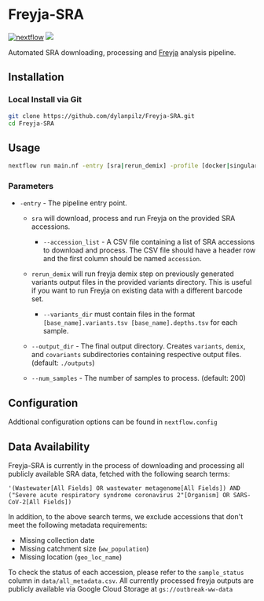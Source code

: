 # Freyja-SRA

[![nextflow](https://img.shields.io/badge/nextflow-%E2%89%A523.04.3-brightgreen.svg)](http://nextflow.io) ![](https://img.shields.io/docker/image-size/dylanpilz/freyja-sra/latest)


Automated SRA downloading, processing and [Freyja](https://github.com/andersen-lab/Freyja) analysis pipeline.

## Installation
### Local Install via Git

```bash
git clone https://github.com/dylanpilz/Freyja-SRA.git
cd Freyja-SRA
```

## Usage
```bash
nextflow run main.nf -entry [sra|rerun_demix] -profile [docker|singularity] --accession_list [accession_list.csv] --output_dir [output_dir] --num_samples [num_samples]
```
### Parameters
* `-entry` - The pipeline entry point. 

    * `sra` will download, process and run Freyja on the provided SRA accessions.
        * `--accession_list` - A CSV file containing a list of SRA accessions to download and process. The CSV file should have a header row and the first column should be named `accession`.

    * `rerun_demix` will run freyja demix step on previously generated variants output files in the provided variants directory. This is useful if you want to run Freyja on existing data with a different barcode set.
        * `--variants_dir` must contain files in the format `[base_name].variants.tsv [base_name].depths.tsv` for each sample.

    * `--output_dir` - The final output directory. Creates `variants`, `demix`, and `covariants` subdirectories containing respective output files. (default: `./outputs`)
    
    * `--num_samples` - The number of samples to process. (default: 200)

## Configuration

Addtional configuration options can be found in `nextflow.config`

## Data Availability

Freyja-SRA is currently in the process of downloading and processing all publicly available SRA data, fetched with the following search terms:
```
'(Wastewater[All Fields] OR wastewater metagenome[All Fields]) AND ("Severe acute respiratory syndrome coronavirus 2"[Organism] OR SARS-CoV-2[All Fields])

```
In addition, to the above search terms, we exclude accessions that don't meet the following metadata requirements:
* Missing collection date
* Missing catchment size (`ww_population`)
* Missing location (`geo_loc_name`)

To check the status of each accession, please refer to the `sample_status` column in `data/all_metadata.csv`. All currently processed freyja outputs are publicly available via Google Cloud Storage at `gs://outbreak-ww-data`
